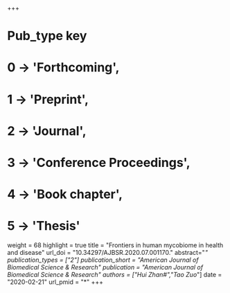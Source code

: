 +++
# Pub_type key
# 0 -> 'Forthcoming',
# 1 -> 'Preprint',
# 2 -> 'Journal',
# 3 -> 'Conference Proceedings',
# 4 -> 'Book chapter',
# 5 -> 'Thesis'

weight = 68
highlight = true
title = "Frontiers in human mycobiome in health and disease"
url_doi = "10.34297/AJBSR.2020.07.001170."
abstract="*"
publication_types = ["2"]
publication_short = "*American Journal of Biomedical Science & Research*"
publication = "*American Journal of Biomedical Science & Research*"
authors = ["Hui Zhan#","Tao Zuo*"]
date = "2020-02-21"
url_pmid = "*"
+++

